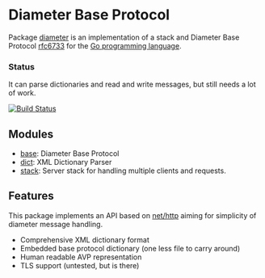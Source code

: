 # Diameter Base Protocol

Package [diameter](http://godoc.org/github.com/fiorix/go-diameter) is an
implementation of a stack and
Diameter Base Protocol [rfc6733](http://tools.ietf.org/html/rfc6733)
for the [Go programming language](http://golang.org).

### Status

It can parse dictionaries and read and write messages, but still needs a lot
of work.

[![Build Status](https://secure.travis-ci.org/fiorix/go-diameter.png)](http://travis-ci.org/fiorix/go-diameter)

## Modules

- [base](./base): Diameter Base Protocol
- [dict](./dict): XML Dictionary Parser
- [stack](./stack): Server stack for handling multiple clients and requests.

## Features

This package implements an API based on [net/http](http://golang.org/pkg/net/http/)
aiming for simplicity of diameter message handling.

- Comprehensive XML dictionary format
- Embedded base protocol dictionary (one less file to carry around)
- Human readable AVP representation
- TLS support (untested, but is there)
